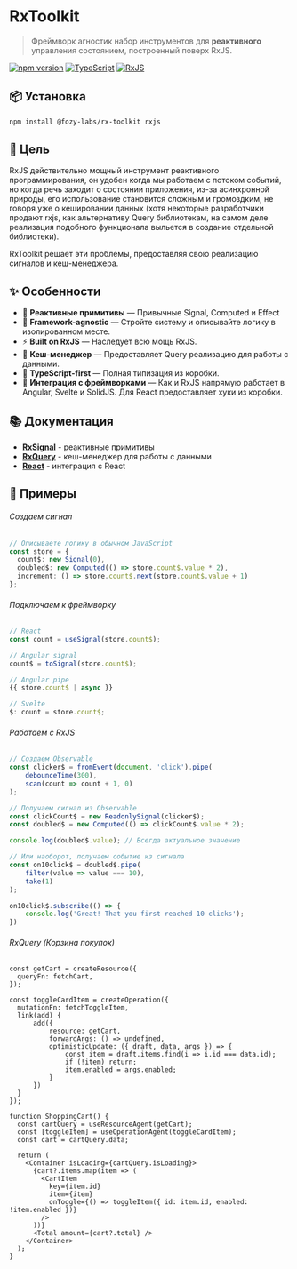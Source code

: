 # RxToolkit

> Фреймворк агностик набор инструментов для **реактивного** управления состоянием, построенный поверх RxJS.

[![npm version](https://badge.fury.io/js/%40fozy-labs%2Frx-toolkit.svg)](https://badge.fury.io/js/%40fozy-labs%2Frx-toolkit)
[![TypeScript](https://img.shields.io/badge/TypeScript-5.9-blue.svg)](https://www.typescriptlang.org/)
[![RxJS](https://img.shields.io/badge/RxJS-7.8-purple.svg)](https://rxjs.dev/)
## 📦 Установка

```bash
npm install @fozy-labs/rx-toolkit rxjs
```

## 🎯 Цель

RxJS действительно мощный инструмент реактивного программирования, 
он удобен когда мы работаем с потоком событий, но когда речь заходит о состоянии приложения,
из-за асинхронной природы, его использование становится сложным и громоздким, не говоря уже о кешировании данных
(хотя некоторые разработчики продают rxjs, как альтернативу Query библиотекам,
на самом деле реализация подобного функционала выльется в создание отдельной библиотеки).

RxToolkit решает эти проблемы, предоставляя свою реализацию сигналов и кеш-менеджера.

## ✨ Особенности

- 🧩 **Реактивные примитивы** — Привычные Signal, Computed и Effect
- 🔧 **Framework-agnostic** — Стройте систему и описывайте логику в изолированном месте.
- ⚡ **Built on RxJS** — Наследует всю мощь RxJS.
- 💾 **Кеш-менеджер** — Предоставляет Query реализацию для работы с данными.
- 🔷 **TypeScript-first** — Полная типизация из коробки.
- 🔗 **Интеграция с фреймворками** — Как и RxJS напрямую работает в Angular, Svelte и SolidJS. 
Для React предоставляет хуки из коробки.

## 📚 Документация
- [**RxSignal**](./docs/signal/README.md) - реактивные примитивы
- [**RxQuery**](./docs/query/README.md) - кеш-менеджер для работы с данными
- [**React**](./docs/usage/react/README.md) - интеграция с React

## 🌟 Примеры

###### Создаем сигнал
```typescript
// Описываете логику в обычном JavaScript
const store = {
  count$: new Signal(0),
  doubled$: new Computed(() => store.count$.value * 2),
  increment: () => store.count$.next(store.count$.value + 1)
};
```

###### Подключаем к фреймворку
```typescript
// React
const count = useSignal(store.count$);

// Angular signal
count$ = toSignal(store.count$);

// Angular pipe
{{ store.count$ | async }}

// Svelte
$: count = store.count$;
```

###### Работаем с RxJS
```typescript
// Создаем Observable
const clicker$ = fromEvent(document, 'click').pipe(
    debounceTime(300),
    scan(count => count + 1, 0)
);

// Получаем сигнал из Observable
const clickCount$ = new ReadonlySignal(clicker$);
const doubled$ = new Computed(() => clickCount$.value * 2);

console.log(doubled$.value); // Всегда актуальное значение

// Или наоборот, получаем событие из сигнала
const on10click$ = doubled$.pipe(
    filter(value => value === 10),
    take(1)
);

on10click$.subscribe(() => {
    console.log('Great! That you first reached 10 clicks');
})

```

###### RxQuery (Корзина покупок)
```tsx
const getCart = createResource({
  queryFn: fetchCart,
});

const toggleCardItem = createOperation({
  mutationFn: fetchToggleItem,
  link(add) {
      add({
          resource: getCart,
          forwardArgs: () => undefined,
          optimisticUpdate: ({ draft, data, args }) => {
              const item = draft.items.find(i => i.id === data.id);
              if (!item) return;
              item.enabled = args.enabled;
          }
      })
  }  
});

function ShoppingCart() {
  const cartQuery = useResourceAgent(getCart);
  const [toggleItem] = useOperationAgent(toggleCardItem);
  const cart = cartQuery.data;
  
  return (
    <Container isLoading={cartQuery.isLoading}>
      {cart?.items.map(item => (
        <CartItem 
          key={item.id}
          item={item}
          onToggle={() => toggleItem({ id: item.id, enabled: !item.enabled })}
        />
      ))}
      <Total amount={cart?.total} />
    </Container>
  );
}
```
